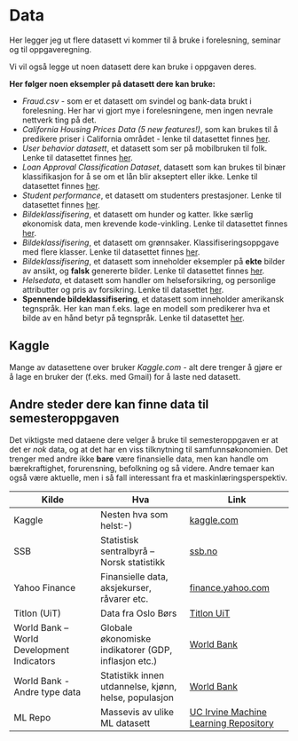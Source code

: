 # Data
Her legger jeg ut flere datasett vi kommer til å bruke i forelesning, seminar og til oppgaveregning.

Vi vil også legge ut noen datasett dere kan bruke i oppgaven deres.

**Her følger noen eksempler på datasett dere kan bruke:**
* *Fraud.csv* - som er et datasett om svindel og bank-data brukt i forelesning. Her har vi gjort mye i forelesningene, men ingen nevrale nettverk ting på det.
* *California Housing Prices Data (5 new features!)*, som kan brukes til å predikere priser i California området - lenke til datasettet finnes [her](https://www.kaggle.com/datasets/fedesoriano/california-housing-prices-data-extra-features).
* *User behavior datasett*, et datasett som ser på mobilbruken til folk. Lenke til datasettet finnes [her](https://www.kaggle.com/datasets/valakhorasani/mobile-device-usage-and-user-behavior-dataset).
* *Loan Approval Classification Dataset*, datasett som kan brukes til binær klassifikasjon for å se om et lån blir akseptert eller ikke. Lenke til datasettet finnes [her](https://www.kaggle.com/datasets/taweilo/loan-approval-classification-data).
* *Student performance*, et datasett om studenters prestasjoner. Lenke til datasettet finnes [her](https://www.kaggle.com/datasets/muhammadroshaanriaz/students-performance-dataset-cleaned).
* *Bildeklassifisering*, et datasett om hunder og katter. Ikke særlig økonomisk data, men krevende kode-vinkling. Lenke til datasettet finnes [her](https://www.kaggle.com/datasets/samuelcortinhas/cats-and-dogs-image-classification).
* *Bildeklassifisering*, et datasett om grønnsaker. Klassifiseringsoppgave med flere klasser. Lenke til datasettet finnes [her](https://www.kaggle.com/datasets/misrakahmed/vegetable-image-dataset).
* *Bildeklassifisering*, et datasett som inneholder eksempler på **ekte** bilder av ansikt, og **falsk** genererte bilder. Lenke til datasettet finnes [her](https://www.kaggle.com/datasets/xhlulu/140k-real-and-fake-faces).
* *Helsedata*, et datasett som handler om helseforsikring, og personlige attributter og pris av forsikring. Lenke til datasettet [her](https://www.kaggle.com/datasets/willianoliveiragibin/healthcare-insurance).
* **Spennende bildeklassifisering**, et datasett som inneholder amerikansk tegnspråk. Her kan man f.eks. lage en modell som predikerer hva et bilde av en hånd betyr på tegnspråk. Lenke til datasettet [her](https://www.kaggle.com/datasets/esfiam/american-sign-language-dataset).

## Kaggle
Mange av datasettene over bruker *Kaggle.com* - alt dere trenger å gjøre er å lage en bruker der (f.eks. med Gmail) for å laste ned datasett.

## Andre steder dere kan finne data til semesteroppgaven
Det viktigste med dataene dere velger å bruke til semesteroppgaven er at det er *nok* data, og at det har en viss tilknytning til samfunnsøkonomien. Det trenger med andre ikke **bare** være finansielle data, men kan handle om bærekraftighet, forurensning, befolkning og så videre. Andre temaer kan også være aktuelle, men i så fall interessant fra et maskinlæringsperspektiv.

| Kilde                                      | Hva                                         | Link |
|--------------------------------------------|---------------------------------------------|------|
|Kaggle                                      |Nesten hva som helst:-)                         |[kaggle.com](https://www.kaggle.com/)|
| SSB                                        | Statistisk sentralbyrå – Norsk statistikk  | [ssb.no](https://www.ssb.no) |
| Yahoo Finance                              | Finansielle data, aksjekurser, råvarer etc. | [finance.yahoo.com](https://finance.yahoo.com) |
| Titlon (UiT)                               | Data fra Oslo Børs                         | [Titlon UiT](https://titlon.uit.no/) |
| World Bank – World Development Indicators | Globale økonomiske indikatorer (GDP, inflasjon etc.)| [World Bank](https://databank.worldbank.org/source/world-development-indicators) |
|World Bank - Andre type data|Statistikk innen utdannelse, kjønn, helse, populasjon|[World Bank](https://databank.worldbank.org/)|
|ML Repo|Massevis av ulike ML datasett|[UC Irvine Machine Learning Repository](https://archive.ics.uci.edu)|




